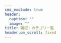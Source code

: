 ```yaml
---
cms_exclude: true
header:
  caption: ""
  image: ""
title: 雑記：カテゴリ一覧
header.on_scroll: fixed
---
```


